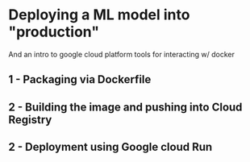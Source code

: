# Deploying a ML model into "production"

And an intro to google cloud platform tools for interacting w/ docker

## 1 - Packaging via Dockerfile

## 2 - Building the image and pushing into Cloud Registry

## 2 - Deployment using Google cloud Run

